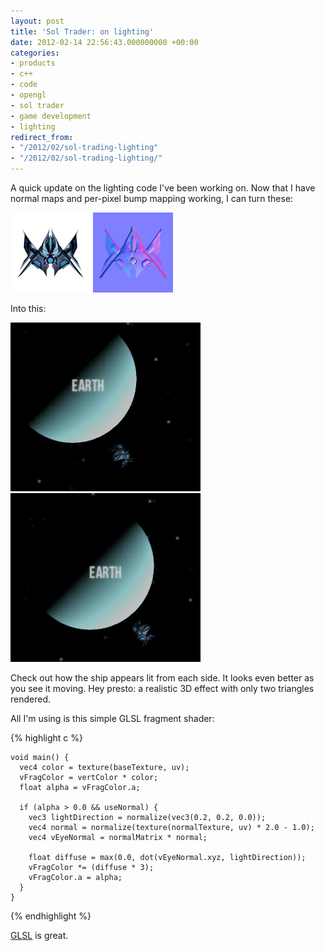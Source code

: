 ```yaml
---
layout: post
title: 'Sol Trader: on lighting'
date: 2012-02-14 22:56:43.000000000 +00:00
categories:
- products
- c++
- code
- opengl
- sol trader
- game development
- lighting
redirect_from:
- "/2012/02/sol-trading-lighting"
- "/2012/02/sol-trading-lighting/"
---
```

A quick update on the lighting code I've been working on. Now that I have normal maps and per-pixel bump mapping working, I can turn these:

![ship-texture-1](/assets/img/sol-trader-lighting-1.png)
![ship-texture-2](/assets/img/sol-trader-lighting-2.png)

Into this:

![ship-texture-3](/assets/img/sol-trader-lighting-3.png)
![ship-texture-4](/assets/img/sol-trader-lighting-4.png)

Check out how the ship appears lit from each side. It looks even better as you see it moving. Hey presto: a realistic 3D effect with only two triangles rendered.

All I'm using is this simple GLSL fragment shader:

{% highlight c %}

    void main() {
      vec4 color = texture(baseTexture, uv);
      vFragColor = vertColor * color;
      float alpha = vFragColor.a;

      if (alpha > 0.0 && useNormal) {
        vec3 lightDirection = normalize(vec3(0.2, 0.2, 0.0));
        vec4 normal = normalize(texture(normalTexture, uv) * 2.0 - 1.0);
        vec4 vEyeNormal = normalMatrix * normal;

        float diffuse = max(0.0, dot(vEyeNormal.xyz, lightDirection));
        vFragColor *= (diffuse * 3);
        vFragColor.a = alpha;
      }
    }

{% endhighlight %}

[GLSL](http://en.wikipedia.org/wiki/GLSL) is great.
